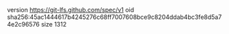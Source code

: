 version https://git-lfs.github.com/spec/v1
oid sha256:45ac1444617b4245276c68ff7007608bce9c8204ddab4bc3fe8d5a74e2c96576
size 1312
